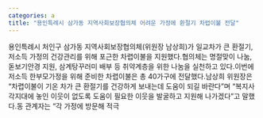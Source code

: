 ```yaml
---
categories: a
title: "용인특례시 삼가동 지역사회보장협의체 어려운 가정에 환절기 차렵이불 전달"
---
```

용인특례시 처인구 삼가동 지역사회보장협의체(위원장 남상희)가 일교차가 큰 환절기, 저소득 가정의 건강관리를 위해 포근한 차렵이불을 지원했다.협의체는 명절맞이 나눔, 돋보기안경 지원, 삼계탕꾸러미 배부 등 취약계층을 위한 나눔을 실천하고 있다.이번에 저소득 한부모가정을 위해 준비한 차렵이불은 총 40가구에 전달했다.남상희 위원장은 “차렵이불이 기온 차가 큰 환절기를 건강하게 보내는데 도움이 되길 바란다”며 “복지사각지대에 놓인 이웃이 없도록 도움이 필요한 이웃을 발굴하고 지원해 나가겠다”고 말했다.동 관계자는 “각 가정에 방문해 적극